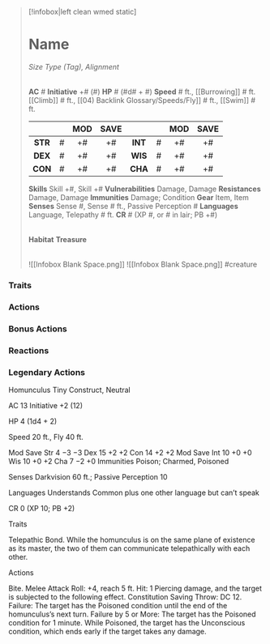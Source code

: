 > [!infobox|left clean wmed static]
> # Name
> *Size Type (Tag), Alignment*
> 
> | |
> | - |
> **AC** # **Initiative** +# (#)
> **HP** # (#d# + #)
> **Speed** # ft., [[Burrowing]] # ft. [[Climb]] # ft., [[04) Backlink Glossary/Speeds/Fly]] # ft., [[Swim]] # ft.
> 
> | | | MOD | SAVE | | | MOD | SAVE |
> | :-: | :-: | :-: | :-: | :-: | :-: | :-: | :-: |
> | **STR** | # | +# | +# | **INT** | # | +# | +# | 
> | **DEX** | # | +# | +# | **WIS** | # | +# | +# |
> | **CON** | # | +# | +# | **CHA** | # | +# | +# |
> **Skills** Skill +#, Skill +#
> **Vulnerabilities** Damage, Damage
> **Resistances** Damage, Damage
> **Immunities** Damage; Condition
> **Gear** Item, Item
> **Senses** Sense #, Sense # ft., Passive Perception #
> **Languages** Language, Telepathy # ft.
> **CR** # (XP #, or # in lair; PB +#)
>
> | |
> | - |
> **Habitat**
> **Treasure**
> 
> | |
> | - |
> ![[Infobox Blank Space.png]]
> ![[Infobox Blank Space.png]]
> #creature 


### Traits
### Actions
### Bonus Actions
### Reactions
### Legendary Actions
Homunculus
Tiny Construct, Neutral

AC 13 Initiative +2 (12)

HP 4 (1d4 + 2)

Speed 20 ft., Fly 40 ft.

Mod	Save
Str	4	−3	−3
Dex	15	+2	+2
Con	14	+2	+2
Mod	Save
Int	10	+0	+0
Wis	10	+0	+2
Cha	7	−2	+0
Immunities Poison; Charmed, Poisoned

Senses Darkvision 60 ft.; Passive Perception 10

Languages Understands Common plus one other language but can’t speak

CR 0 (XP 10; PB +2)

Traits

Telepathic Bond. While the homunculus is on the same plane of existence as its master, the two of them can communicate telepathically with each other.

Actions

Bite. Melee Attack Roll: +4, reach 5 ft. Hit: 1 Piercing damage, and the target is subjected to the following effect. Constitution Saving Throw: DC 12. Failure: The target has the Poisoned condition until the end of the homunculus’s next turn. Failure by 5 or More: The target has the Poisoned condition for 1 minute. While Poisoned, the target has the Unconscious condition, which ends early if the target takes any damage.